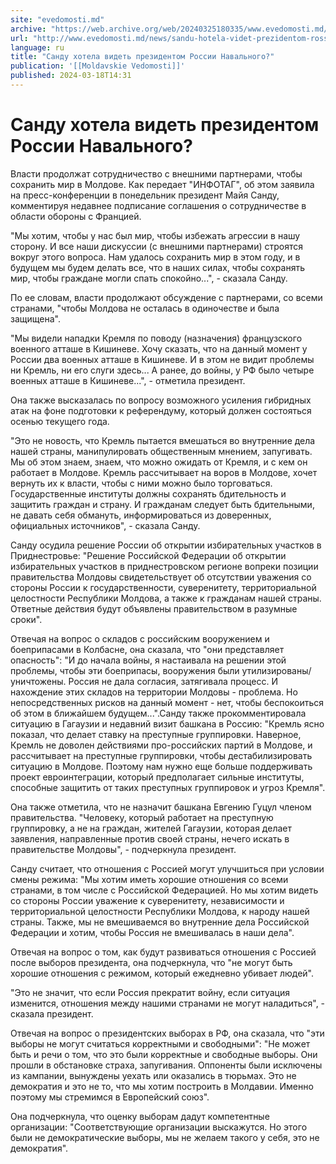 ```yaml
---
site: "evedomosti.md"
archive: "https://web.archive.org/web/20240325180335/www.evedomosti.md/news/sandu-hotela-videt-prezidentom-rossii-navalnogo"
url: "http://www.evedomosti.md/news/sandu-hotela-videt-prezidentom-rossii-navalnogo"
language: ru
title: "Санду хотела видеть президентом России Навального?"
publication: '[[Moldavskie Vedomosti]]'
published: 2024-03-18T14:31
---
```


# Санду хотела видеть президентом России Навального?

Власти продолжат сотрудничество с внешними партнерами, чтобы сохранить мир в Молдове. Как передает "ИНФОТАГ", об этом заявила на пресс-конференции в понедельник президент Майя Санду, комментируя недавнее подписание соглашения о сотрудничестве в области обороны с Францией.

"Мы хотим, чтобы у нас был мир, чтобы избежать агрессии в нашу сторону. И все наши дискуссии (с внешними партнерами) строятся вокруг этого вопроса. Нам удалось сохранить мир в этом году, и в будущем мы будем делать все, что в наших силах, чтобы сохранять мир, чтобы граждане могли спать спокойно...", - сказала Санду.

По ее словам, власти продолжают обсуждение с партнерами, со всеми странами, "чтобы Молдова не осталась в одиночестве и была защищена".

"Мы видели нападки Кремля по поводу (назначения) французского военного атташе в Кишиневе. Хочу сказать, что на данный момент у России два военных атташе в Кишиневе. И в этом не видит проблемы ни Кремль, ни его слуги здесь... А ранее, до войны, у РФ было четыре военных атташе в Кишиневе...", - отметила президент.

Она также высказалась по вопросу возможного усиления гибридных атак на фоне подготовки к референдуму, который должен состояться осенью текущего года.

"Это не новость, что Кремль пытается вмешаться во внутренние дела нашей страны, манипулировать общественным мнением, запугивать. Мы об этом знаем, знаем, что можно ожидать от Кремля, и с кем он работает в Молдове. Кремль рассчитывает на воров в Молдове, хочет вернуть их к власти, чтобы с ними можно было торговаться. Государственные институты должны сохранять бдительность и защитить граждан и страну. И гражданам следует быть бдительными, не давать себя обмануть, информироваться из доверенных, официальных источников", - сказала Санду.

Санду осудила решение России об открытии избирательных участков в Приднестровье: "Решение Российской Федерации об открытии избирательных участков в приднестровском регионе вопреки позиции правительства Молдовы свидетельствует об отсутствии уважения со стороны России к государственности, суверенитету, территориальной целостности Республики Молдова, а также к гражданам нашей страны. Ответные действия будут объявлены правительством в разумные сроки".

Отвечая на вопрос о складов с российским вооружением и боеприпасами в Колбасне, она сказала, что "они представляет опасность": "И до начала войны, я настаивала на решении этой проблемы, чтобы эти боеприпасы, вооружения были утилизированы/уничтожены. Россия не дала согласия, затягивала процесс. И нахождение этих складов на территории Молдовы - проблема. Но непосредственных рисков на данный момент - нет, чтобы беспокоиться об этом в ближайшем будущем...".Санду также прокомментировала ситуацию в Гагаузии и недавний визит башкана в Россию: "Кремль ясно показал, что делает ставку на преступные группировки. Наверное, Кремль не доволен действиями про-российских партий в Молдове, и рассчитывает на преступные группировки, чтобы дестабилизировать ситуацию в Молдове. Поэтому нам нужно еще больше поддерживать проект евроинтеграции, который предполагает сильные институты, способные защитить от таких преступных группировок и угроз Кремля".

Она также отметила, что не назначит башкана Евгению Гуцул членом правительства. "Человеку, который работает на преступную группировку, а не на граждан, жителей Гагаузии, которая делает заявления, направленные против своей страны, нечего искать в правительстве Молдовы", - подчеркнула президент.

Санду считает, что отношения с Россией могут улучшиться при условии смены режима: "Мы хотим иметь хорошие отношения со всеми странами, в том числе с Российской Федерацией. Но мы хотим видеть со стороны России уважение к суверенитету, независимости и территориальной целостности Республики Молдова, к народу нашей страны. Также, мы не вмешиваемся во внутренние дела Российской Федерации и хотим, чтобы Россия не вмешивалась в наши дела".

Отвечая на вопрос о том, как будут развиваться отношения с Россией после выборов президента, она подчеркнула, что "не могут быть хорошие отношения с режимом, который ежедневно убивает людей".

"Это не значит, что если Россия прекратит войну, если ситуация изменится, отношения между нашими странами не могут наладиться", - сказала президент.

Отвечая на вопрос о президентских выборах в РФ, она сказала, что "эти выборы не могут считаться корректными и свободными": "Не может быть и речи о том, что это были корректные и свободные выборы. Они прошли в обстановке страха, запугивания. Оппоненты были исключены из кампании, вынуждены уехать или оказались в тюрьмах. Это не демократия и это не то, что мы хотим построить в Молдавии. Именно поэтому мы стремимся в Европейский союз".

Она подчеркнула, что оценку выборам дадут компетентные организации: "Соответствующие организации выскажутся. Но этого были не демократические выборы, мы не желаем такого у себя, это не демократия".